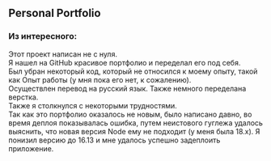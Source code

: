 ## Personal Portfolio

### Из интересного: 
Этот проект написан не с нуля. <br />
Я нашел на GitHub красивое портфолио и переделал его под себя.<br />
Был убран некоторый код, который не относился к моему опыту, такой как Опыт работы (у мня пока его нет, к сожалению).<br />
Осуществлен перевод на русский язык. Также немного переделана верстка.<br />
Также я столкнулся с некоторыми трудностями. <br />
Так как это портфолио оказалось не новым, было написано давно, во время деплоя показывалась ошибка, путем неистового гуглежа удалось выяснить, что новая версия Node ему не подходит (у меня была 18.х). Я понизил версию до 16.13 и мне удалось успешно задеплоить приложение.